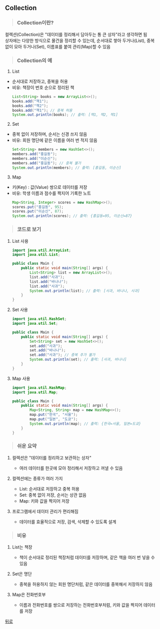 ## Collection
> ### Collection이란?
컬렉션(Collection)은 "데이터를 정리해서 담아두는 통 큰 상자"라고 생각하면 됨</br>
상자에는 다양한 방식으로 물건을 정리할 수 있는데, 순서대로 쌓아 두거나(List), 중복 없이 모아 두거나(Set), 이름표를 붙여 관리(Map)할 수 있음

> ### Collection의 예
1. List
- 순서대로 저장하고, 중복을 허용
- 비유: 책장이 번호 순으로 정리된 책
    ```java
    List<String> books = new ArrayList<>();
    books.add("책1");
    books.add("책2");
    books.add("책1"); // 중복 허용
    System.out.println(books); // 출력: [책1, 책2, 책1]
    ```

2. Set
- 중복 없이 저장하며, 순서는 신경 쓰지 않음
- 비유: 회원 명단에 같은 이름을 여러 번 적지 않음
    ```java
    Set<String> members = new HashSet<>();
    members.add("홍길동");
    members.add("이순신");
    members.add("홍길동"); // 중복 불가
    System.out.println(members); // 출력: [홍길동, 이순신]
    ```

3. Map
- 키(Key) : 값(Value) 쌍으로 데이터를 저장
- 비유: 학생 이름과 점수를 짝지어 기록한 노트
    ```java
    Map<String, Integer> scores = new HashMap<>();
    scores.put("홍길동", 95);
    scores.put("이순신", 87);
    System.out.println(scores); // 출력: {홍길동=95, 이순신=87}
    ```

> ### 코드로 보기
1. List 사용
    ```java
    import java.util.ArrayList;
    import java.util.List;

    public class Main {
        public static void main(String[] args) {
            List<String> list = new ArrayList<>();
            list.add("사과");
            list.add("바나나");
            list.add("사과");
            System.out.println(list); // 출력: [사과, 바나나, 사과]
        }
    }
    ```

2. Set 사용
    ```java
    import java.util.HashSet;
    import java.util.Set;

    public class Main {
        public static void main(String[] args) {
            Set<String> set = new HashSet<>();
            set.add("사과");
            set.add("바나나");
            set.add("사과"); // 중복 추가 불가
            System.out.println(set); // 출력: [사과, 바나나]
        }
    }
    ```

3. Map 사용
    ```java
    import java.util.HashMap;
    import java.util.Map;

    public class Main {
        public static void main(String[] args) {
            Map<String, String> map = new HashMap<>();
            map.put("한국", "서울");
            map.put("일본", "도쿄");
            System.out.println(map); // 출력: {한국=서울, 일본=도쿄}
        }
    }
    ```

> ### 쉬운 요약
1. 컬렉션은 "데이터를 정리하고 보관하는 상자"
    - 여러 데이터를 한곳에 모아 정리해서 저장하고 꺼낼 수 있음

2. 컬렉션에는 종류가 여러 가지
    - List: 순서대로 저장하고 중복 허용
    - Set: 중복 없이 저장, 순서는 상관 없음
    - Map: 키와 값을 짝지어 저장

3. 프로그램에서 데이터 관리가 편리해짐
    - 데이터를 효율적으로 저장, 검색, 삭제할 수 있도록 설계

> ### 비유
1. List는 책장
    - 책이 순서대로 정리된 책장처럼 데이터를 저장하며, 같은 책을 여러 번 넣을 수 있음

2. Set은 명단
    - 중복을 허용하지 않는 회원 명단처럼, 같은 데이터를 중복해서 저장하지 않음

3. Map은 전화번호부
    - 이름과 전화번호를 쌍으로 저장하는 전화번호부처럼, 키와 값을 짝지어 데이터를 저장

[뒤로](java,md)